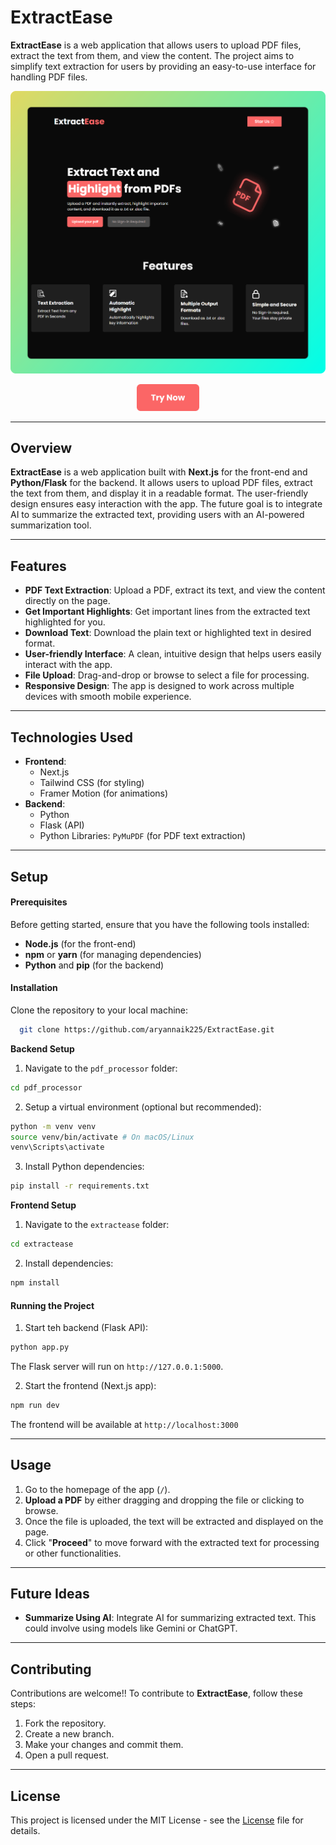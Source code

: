 # ExtractEase

**ExtractEase** is a web application that allows users to upload PDF files, extract the text from them, and view the content. The project aims to simplify text extraction for users by providing an easy-to-use interface for handling PDF files.

<p align='center'>
  <img src='extractease\public\readme-pic.png' width='800px' />
</p>

<p align='center'>
  <a href="https://extract-ease.vercel.app/">
    <img src='extractease\public\button-pic.png' width='100px'/>
  </a>
</p>

---

## Overview

**ExtractEase** is a web application built with **Next.js** for the front-end and **Python/Flask** for the backend. It allows users to upload PDF files, extract the text from them, and display it in a readable format. The user-friendly design ensures easy interaction with the app. The future goal is to integrate AI to summarize the extracted text, providing users with an AI-powered summarization tool.

---

## Features

- **PDF Text Extraction**: Upload a PDF, extract its text, and view the content directly on the page.
- **Get Important Highlights**: Get important lines from the extracted text highlighted for you.
- **Download Text**: Download the plain text or highlighted text in desired format.
- **User-friendly Interface**: A clean, intuitive design that helps users easily interact with the app.
- **File Upload**: Drag-and-drop or browse to select a file for processing.
- **Responsive Design**: The app is designed to work across multiple devices with smooth mobile experience.

---

## Technologies Used

- **Frontend**:
  - Next.js
  - Tailwind CSS (for styling)
  - Framer Motion (for animations)
- **Backend**:
  - Python
  - Flask (API)
  - Python Libraries: `PyMuPDF` (for PDF text extraction)

---

## Setup

#### Prerequisites
Before getting started, ensure that you have the following tools installed:
- **Node.js** (for the front-end)
- **npm** or **yarn** (for managing dependencies)
- **Python** and **pip** (for the backend)

#### Installation
Clone the repository to your local machine:
```bash
  git clone https://github.com/aryannaik225/ExtractEase.git
```

**Backend Setup**
1. Navigate to the `pdf_processor` folder:
```bash
cd pdf_processor
```

2. Setup a virtual environment (optional but recommended):
```bash
python -m venv venv
source venv/bin/activate # On macOS/Linux
venv\Scripts\activate
```

3. Install Python dependencies:
```bash
pip install -r requirements.txt
```

**Frontend Setup**
1. Navigate to the `extractease` folder:
```bash
cd extractease
```

2. Install dependencies:
```bash
npm install
```

#### Running the Project
1. Start teh backend (Flask API):
```bash
python app.py
```
The Flask server will run on `http://127.0.0.1:5000`.

2. Start the frontend (Next.js app):
```bash
npm run dev
```
The frontend will be available at `http://localhost:3000`

---

## Usage
1. Go to the homepage of the app (`/`).
2. **Upload a PDF** by either dragging and dropping the file or clicking to browse.
3. Once the file is uploaded, the text will be extracted and displayed on the page.
4. Click "**Proceed**" to move forward with the extracted text for processing or other functionalities.

---

## Future Ideas
- **Summarize Using AI**: Integrate AI for summarizing extracted text. This could involve using models like Gemini or ChatGPT.

---

## Contributing
Contributions are welcome!! To contribute to **ExtractEase**, follow these steps:
1. Fork the repository.
2. Create a new branch.
3. Make your changes and commit them.
4. Open a pull request.

---

## License
This project is licensed under the MIT License - see the [License](./LICENSE) file for details.
